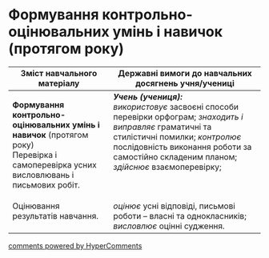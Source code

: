 <div id="hypercomments_widget" class="js-hypercomments-widget invisible"></div>

# Формування контрольно-оцінювальних умінь і навичок (протягом року)

<table>
  <tr>
    <td width="40%" align="center"><b>Зміст навчального матеріалу</b></td>
    <td width="60%" align="center"><b>Державні вимоги до навчальних досягнень учня/учениці</b></td>
  </tr>
<tbody>
  <tr>
    <td width="40%" style="vertical-align:top !important;">
    <p><b>Формування контрольно-оцінювальних умінь і навичок</b> (протягом року)<br>
Перевірка і самоперевірка усних висловлювань і письмових робіт.</td>
    <td width="60%" style="vertical-align:top !important;">
<i><b>Учень (учениця):</b></i><br>
<i>використовує</i> засвоєні способи перевірки орфограм; <i>знаходить і виправляє</i> граматичні та стилістичні помилки; <i>контролює</i> послідовність виконання роботи за самостійно складеним планом; <i>здійснює</i> взаємоперевірку; <br></td>
  </tr>
  <tr>
    <td width="40%" style="vertical-align:top !important;">
Оцінювання результатів навчання.</td>
    <td width="60%" style="vertical-align:top !important;">
<i>оцінює</i> усні відповіді, письмові роботи – власні та однокласників; <i>висловлює</i> оцінні судження.</td>
  </tr>
</tbody>
</table>

<div class="js-hypercomments-container">
<a href="http://hypercomments.com" class="hc-link" title="comments widget">comments powered by HyperComments</a>
</div>